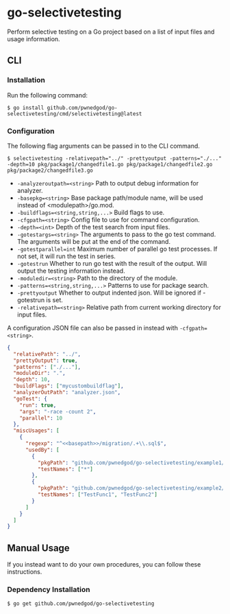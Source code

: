 # go-selectivetesting
Perform selective testing on a Go project based on a list of input files and usage information.

## CLI

### Installation
Run the following command:
```
$ go install github.com/pwnedgod/go-selectivetesting/cmd/selectivetesting@latest
```

### Configuration
The following flag arguments can be passed in to the CLI command.

```
$ selectivetesting -relativepath="../" -prettyoutput -patterns="./..." -depth=10 pkg/package1/changedfile1.go pkg/package1/changedfile2.go pkg/package2/changedfile3.go
```

  - `-analyzeroutpath=<string>`
        Path to output debug information for analyzer.
  - `-basepkg=<string>`
        Base package path/module name, will be used instead of &lt;modulepath&gt;/go.mod.
  - `-buildflags=<string,string,...>`
        Build flags to use.
  - `-cfgpath=<string>`
        Config file to use for command configuration.
  - `-depth=<int>`
        Depth of the test search from input files.
  - `-gotestargs=<string>`
        The arguments to pass to the go test command. The arguments will be put at the end of the command.
  - `-gotestparallel=int`
        Maximum number of parallel go test processes. If not set, it will run the test in series.
  - `-gotestrun`
        Whether to run go test with the result of the output. Will output the testing information instead.
  - `-moduledir=<string>`
        Path to the directory of the module.
  - `-patterns=<string,string,...>`
        Patterns to use for package search.
  - `-prettyoutput`
        Whether to output indented json. Will be ignored if -gotestrun is set.
  - `-relativepath=<string>`
        Relative path from current working directory for input files.

A configuration JSON file can also be passed in instead with `-cfgpath=<string>`.

```json
{
  "relativePath": "../",
  "prettyOutput": true,
  "patterns": ["./..."],
  "moduleDir": ".",
  "depth": 10,
  "buildFlags": ["mycustombuildflag"],
  "analyzerOutPath": "analyzer.json",
  "goTest": {
    "run": true,
    "args": "-race -count 2",
    "parallel": 10
  },
  "miscUsages": [
    {
      "regexp": "^<<basepath>>/migration/.+\\.sql$",
      "usedBy": [
        {
          "pkgPath": "github.com/pwnedgod/go-selectivetesting/example1/...",
          "testNames": ["*"]
        },
        {
          "pkgPath": "github.com/pwnedgod/go-selectivetesting/example2/sub",
          "testNames": ["TestFunc1", "TestFunc2"]
        }
      ]
    }
  ]
}
```

## Manual Usage
If you instead want to do your own procedures, you can follow these instructions.

### Dependency Installation
```
$ go get github.com/pwnedgod/go-selectivetesting
```
